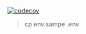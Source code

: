 [![codecov](https://codecov.io/gh/jurnalanas/riungnode/branch/master/graph/badge.svg)](https://codecov.io/gh/jurnalanas/riungnode)

> cp env.sampe .env
